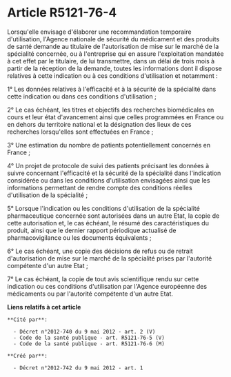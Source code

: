 # Article R5121-76-4

Lorsqu'elle envisage d'élaborer une recommandation temporaire d'utilisation, l'Agence nationale de sécurité du médicament et
des produits de santé demande au titulaire de l'autorisation de mise sur le marché de la spécialité concernée, ou à
l'entreprise qui en assure l'exploitation mandatée à cet effet par le titulaire, de lui transmettre, dans un délai de trois
mois à partir de la réception de la demande, toutes les informations dont il dispose relatives à cette indication ou à ces
conditions d'utilisation et notamment :

1° Les données relatives à l'efficacité et à la sécurité de la spécialité dans cette indication ou dans ces conditions
d'utilisation ;

2° Le cas échéant, les titres et objectifs des recherches biomédicales en cours et leur état d'avancement ainsi que celles
programmées en France ou en dehors du territoire national et la désignation des lieux de ces recherches lorsqu'elles sont
effectuées en France ;

3° Une estimation du nombre de patients potentiellement concernés en France ;

4° Un projet de protocole de suivi des patients précisant les données à suivre concernant l'efficacité et la sécurité de la
spécialité dans l'indication considérée ou dans les conditions d'utilisation envisagées ainsi que les informations permettant
de rendre compte des conditions réelles d'utilisation de la spécialité ;

5° Lorsque l'indication ou les conditions d'utilisation de la spécialité pharmaceutique concernée sont autorisées dans un
autre Etat, la copie de cette autorisation et, le cas échéant, le résumé des caractéristiques du produit, ainsi que le
dernier rapport périodique actualisé de pharmacovigilance ou les documents équivalents ;

6° Le cas échéant, une copie des décisions de refus ou de retrait d'autorisation de mise sur le marché de la spécialité
prises par l'autorité compétente d'un autre Etat ;

7° Le cas échéant, la copie de tout avis scientifique rendu sur cette indication ou ces conditions d'utilisation par l'Agence
européenne des médicaments ou par l'autorité compétente d'un autre Etat.

**Liens relatifs à cet article**

	**Cité par**:

	  - Décret n°2012-740 du 9 mai 2012 - art. 2 (V)
	  - Code de la santé publique - art. R5121-76-5 (V)
	  - Code de la santé publique - art. R5121-76-6 (M)

	**Créé par**:

	  - Décret n°2012-742 du 9 mai 2012 - art. 1

